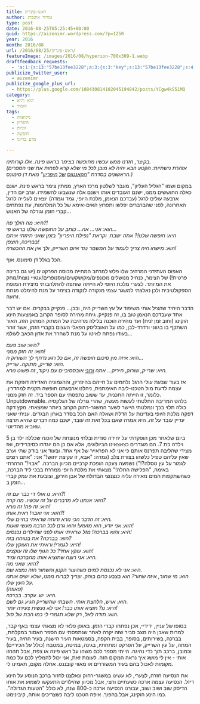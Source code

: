 ```yaml
---
title: ראש-פינריון
author: נמרוד איזנברג
type: post
date: 2016-08-25T05:25:45+00:00
guid: https://aizenimr.wordpress.com/?p=1250
year: 2016
month: 2016/08
url: /2016/08/25/ראש-פינריון/
featureImage: /images/2016/08/hyperion-700x309-1.webp
draftfeedback_requests:
  - 'a:1:{s:13:"57be13fee3228";a:3:{s:3:"key";s:13:"57be13fee3228";s:4:"time";s:10:"1472074750";s:7:"user_id";s:8:"91501967";}}'
publicize_twitter_user:
  - aizenimr
publicize_google_plus_url:
  - https://plus.google.com/108430814102045194842/posts/YCgw4kS51MQ
category:
  - הוא והיא
  - הומור
tags:
  - גיקיאדה
  - היפריון
  - זוגיות
  - חופשה
  - מדע בדיוני

---
```

_בקיצר, חזרנו ממש עכשיו מחופשה בצימר בראש פינה. אלו קורותינו.  
(אזהרת נישתיות: הקטע הבא יהיה לא מובן לכל מי שלא קרא לפחות את שני הספרים הראשונים בסדרת "[הקאנטוס][1] [של][2] [היפריון][3]" מאת דן סימונס.)_

במקום ושמו "הגליל העליון", מעבר לשלטון מרכז הארץ, ממתין צימר בראש פינה. ישנם כאלה החוששים ממנו, ישנם העובדים אותו וישנם אלה שנשבעו להשמידו. ערב יום הדין, ארבעה עולים לרגל (עבדכם הנאמן, מלכת היופי, גמד וגמדה) יוצאים לעלייה לרגל האחרונה, לפני שהברברים יפלשו ותפרוץ האים-אימא של כל המלחמות, עת נפתחים קברי הזמן וגורלה של האנוש...

_היא: מה הולך פה?!_  
 _הוא: אני... אה... כותב על החופשה שלנו בראש פי..._  
 _היא: חופשה שלנו!? אתה ישבת  וקראת "נפילת היפריון" בזמן שאני תיזזתי איתם בבריכה, חוצפן!_  
 _הוא: מישהו היה צריך לעמוד על המשמר נגד איום השרייק, ולך אין את ההכשרה!_

הכל בגלל דן סימונס. אוף.

האפוס העתידני המרהיב שלו פלש למרחב המחייה מכוסה הפרקטים (יש גם בריכה פרטית!) של הצימר, כנחיל מנושלים מכונפים/מקושקשים/מסנופרים/עטויי נוצות/מחק את המיותר. לצערי מלכת היופי לא הייתה שותפה להתלהבותי מיצירת המופת הספקולטיבית ולכן נאלצתי למשגר עצמי מנקודה לנקודה בצימר על מנת להימלט מנחת זרועה.

הדבר היחיד שהציל אותי משיפוד על עץ השרייק היה, ובכן... פנקייק בבקרים. אם יש דבר אחד שעבדכם הנאמן טוב בו, זה פנקייק. גיחה מהירה לסופר הקרוב באמצעות הינע הוקינג (וחוב זמן זניח) ועד מהירה הוכנה בלילה מרהיבה של המתוק המתוק הזה. האור השתקף בו בגווני ורדרד-לבן, כמו על האובליסק הפאלי העצום בקברי הזמן, אשר זוהר בעודו נפתח לאיטו על מנת לשחרר את אדון הכאב לעולמ...

_היא: שוב פעם?_  
 _הוא: זה חזק ממני!_  
 _היא: איזה מין סיכום חופשה זה, אם כל רגע נדחף לך השורוק ה..._  
 _הוא: שרייק, מתוקה. שרייק._  
 _היא: שרייק, שורוק, חיריק... אתה [ורוני][4] אובססיביים עם ניקוד, זה פשוט נורא._

אז בעוד שבעת עולי הרגל נלחמים על חייהם בהיפריון, וההגמוניה האדירה דופקת את עצמה לדעת מול הטכנו-ליבה האימתנית, ניהלנו ארבעתנו חופשה תקנית למהדרין. כלומר, זו הייתה התכנית, עד ששוב נתפסתי עם הספר ביד. זה חזק ממני. Unputdownable. בלהט המריבה החלטתי לעשות מעשה, שהרי גורלה של הגלקסיה כולה תלוי בכך ונמלטתי היישר לשער המשגר-רחוק הקרוב ביותר שמצאתי. מקץ דקה דפקה מלכת היופי בעדינות על הדלת ושאלה האם הכל בסדר בארון הבגדים. עניתי שאני עדיין עובד על זה. היא אמרה שאם בכל זאת זה עובד, ישנם כמה דברים שהיא תרצה שאביא מהדיוטי.

ביום שלאחר מכן הופקדתי על יחידה סודית ובלתי מנוצחת של _הכוח_ שכללה ילד בן 5 וילדה בת 7. הם מוגדרים כצאצאינו הביולוגים, אלא אם כן הם יוגדרו כסיברידים, ואז מצידי שהליבה תפרנס אותם כי אני לא הפראייר של אף אחד. ובעוד אני בודק שתי וערב שאין עליהם טפיל כלשהו בצורת צלב (גמדה: "אבא, זו עקיצת יתוש!" אני: "אתם רוצים לגמור על עץ טסלה?!") נשמעה צעקה הופכת קרביים מכיוון הברכה. "אבוי!" הרהרתי באימה, "הפלישה החלה!" מצאתי את מלכת היופי ממררת בבכי ליד הברכה, כשהשתקפות המים מאירה עליה כנצנוצי הבדולח של אבן הירקן, וצובעת את עמק קברי הזמן ב...

_היא: נו אולי די כבר עם זה?!_  
 _הוא: אנחנו לא מדברים על זה עכשיו. מה קרה?  
היא: זה פה! זה נורא!_  
 _הוא: אוי ואבוי! ראית אותו?!_  
 _היא: זה הדבר הכי נורא ודוחה שראיתי בחיים שלי._  
 _הוא: אני יודע, הוא מזעזע! והוא גרם לכל הרבה מעשי זוועות!_  
 _היא: והוא בברכה! מזל שראיתי אותו לפני שהילדים נכנסים!_  
 _הוא: בברכה? את בטוחה בזה?_  
 _היא: לגמרי! וראיתי את העוקץ שלו!_  
 _הוא: עוקץ אחד? כל הגוף שלו זה עוקצים!_  
 _היא: אני רוצה שתוציא אותו מהברכה ומיד._  
 _הוא: שאני מה?_  
 _היא: אני לא נכנסת למים כשהיצור הקטן והשחור הזה נמצא שם._  
 _הוא: מי שחור, איזה שחור? הוא בצבע כרום בוהק. וצריך לברוח ממנו, שלא ישים אותנו על העץ שלו._  
 _(פאוזה)_  
 _היא: יש. עקרב. בברכה._  
 _הוא: אויש, הלחצת אותי. חשבתי שהשרייק הגיע גם לשם._  
 _היא: נו? תוציא אותו כבר! אני לא נעשית צעירה יותר!_  
 _הוא: תודה לאל, רק שלא תגמרי לי כמו הבת של סול._

בסופו של עניין, ידידיי, אכן נפתחו קברי הזמן. באופן פלאי לא מצאתי עצמי באף קבר, למרות שאכן היה מצב סביר שזה יקרה לאחר שנתפסתי עם הספר האסור במקלחת, בברכה, בשירותים, בסופר, בבית הקפה, בסמטאות העיר הישנה, בעיר החיה, בעיר המתה, על עץ השרייק, על הפרקט ומתחתיו, בגינה, במיטה, במטבח (כולל על הכיריים) וכמובן, ברכב תוך כדי נהיגה. הייתי מספר לכם משהו על ראש פינה או צפת, אבל תהרגו אותי - אין לי מושג איך נראה המקום הזה. לעומת זאת, אני יכול להמליץ לכם על כמה מקומות לאכול בהם בעיר המשוררים או מאווי קובננט. אחלה מקום, תאמינו לי.

את הנסיעה חזרה, לצערי, לא עשינו במשגר-רחוק ונאלצנו לחזור ברכב הנוסע על הינע דיזל. הנסיעה עצמה ארכה כשעתיים וחצי, אבל מכיוון שהילדים התעקשו לשמוע את אותו הדיסק שוב ושוב ושוב, עבורנו הנסיעה ארכה כ-800 שנה, לא כולל "הטעות הגדולה". כמו הינע הוקינג, אבל בהפוך. איפה הטכנו ליבה כשצריכים אותה, קיבינימט.

 [1]: http://www.blipanika.co.il/?p=33
 [2]: https://en.wikipedia.org/wiki/Hyperion_Cantos
 [3]: http://hyperioncantos.wikia.com/wiki/Hyperion_Cantos_Wiki
 [4]: http://gelbfish.com/